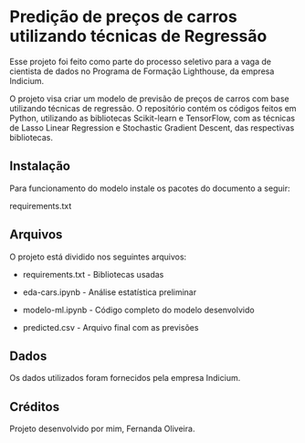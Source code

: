 
# Predição de preços de carros utilizando técnicas de Regressão

Esse projeto foi feito como parte do processo seletivo para a vaga de cientista de dados no Programa de Formação Lighthouse, da empresa Indicium.

O projeto visa criar um modelo de previsão de preços de carros com base utilizando técnicas de regressão. O repositório contém os códigos feitos em Python, utilizando as bibliotecas Scikit-learn e TensorFlow, com as técnicas de Lasso Linear Regression e Stochastic Gradient Descent, das respectivas bibliotecas.


## Instalação

Para funcionamento do modelo instale os pacotes do documento a seguir:

requirements.txt
## Arquivos

O projeto está dividido nos seguintes arquivos:

* requirements.txt - Bibliotecas usadas

* eda-cars.ipynb - Análise estatística preliminar

* modelo-ml.ipynb - Código completo do modelo desenvolvido

* predicted.csv - Arquivo final com as previsões

## Dados

Os dados utilizados foram fornecidos pela empresa Indicium.
## Créditos

Projeto desenvolvido por mim, Fernanda Oliveira.

